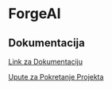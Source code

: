 # ForgeAI

## Dokumentacija

[Link za Dokumentaciju](https://safetimamovic.github.io/ForgeAI/)

[Upute za Pokretanje Projekta](https://safetimamovic.github.io/ForgeAI/10-upute-za-poktretanje-projekta.html)
